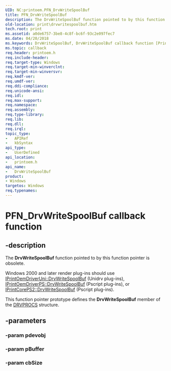 ```yaml
---
UID: NC:printoem.PFN_DrvWriteSpoolBuf
title: PFN_DrvWriteSpoolBuf
description: The DrvWriteSpoolBuf function pointed to by this function pointer is obsolete.
old-location: print\drvwritespoolbuf.htm
tech.root: print
ms.assetid: a0de6757-3be8-4c8f-bc6f-93c2e097fec7
ms.date: 04/20/2018
ms.keywords: DrvWriteSpoolBuf, DrvWriteSpoolBuf callback function [Print Devices], PFN_DrvWriteSpoolBuf, PFN_DrvWriteSpoolBuf callback, print.drvwritespoolbuf, print_obsoletefunctions_06e6fe98-5851-4c2e-863a-5afe735321fb.xml, printoem/DrvWriteSpoolBuf
ms.topic: callback
req.header: printoem.h
req.include-header: 
req.target-type: Windows
req.target-min-winverclnt: 
req.target-min-winversvr: 
req.kmdf-ver: 
req.umdf-ver: 
req.ddi-compliance: 
req.unicode-ansi: 
req.idl: 
req.max-support: 
req.namespace: 
req.assembly: 
req.type-library: 
req.lib: 
req.dll: 
req.irql: 
topic_type:
-	APIRef
-	kbSyntax
api_type:
-	UserDefined
api_location:
-	printoem.h
api_name:
-	DrvWriteSpoolBuf
product:
- Windows
targetos: Windows
req.typenames: 
---
```


# PFN_DrvWriteSpoolBuf callback function


## -description


The <b>DrvWriteSpoolBuf</b> function pointed to by this function pointer is obsolete.

 Windows 2000 and later render plug-ins should use <a href="https://msdn.microsoft.com/library/windows/hardware/ff553138">IPrintOemDriverUni::DrvWriteSpoolBuf</a> (Unidrv plug-ins), <a href="https://msdn.microsoft.com/library/windows/hardware/ff553103">IPrintOemDriverPS::DrvWriteSpoolBuf</a> (Pscript plug-ins), or <a href="https://msdn.microsoft.com/library/windows/hardware/ff552978">IPrintCorePS2::DrvWriteSpoolBuf</a> (Pscript plug-ins). 

This function pointer prototype defines the <b>DrvWriteSpoolBuf</b> member of the <a href="https://msdn.microsoft.com/library/windows/hardware/ff548571">DRVPROCS</a> structure.


## -parameters




### -param pdevobj


### -param pBuffer


### -param cbSize

